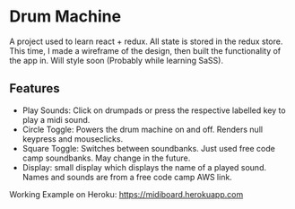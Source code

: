 # Drum Machine
A project used to learn react + redux. All state is stored in the redux store.
This time, I made a wireframe of the design, then built the functionality of the app in.
Will style soon (Probably while learning SaSS).

## Features
* Play Sounds: Click on drumpads or press the respective labelled key to play a midi sound.
* Circle Toggle: Powers the drum machine on and off. Renders null keypress and mouseclicks.
* Square Toggle: Switches between soundbanks. Just used free code camp soundbanks. May change in the future.
* Display: small display which displays the name of a played sound. Names and sounds are from a free code camp AWS link. 

Working Example on Heroku: https://midiboard.herokuapp.com  
